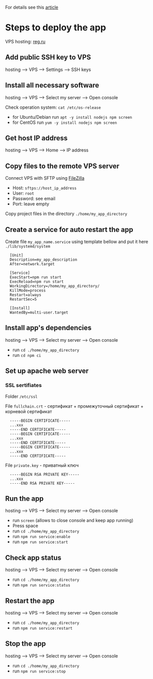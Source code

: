 For details see this [article](https://htmlacademy.ru/blog/articles/bot-hosting)

# Steps to deploy the app
VPS hosting: [reg.ru](https://www.reg.ru)

## Add public SSH key to VPS
hosting --> VPS --> Settings --> SSH keys

## Install all necessary software
hosting --> VPS --> Select my server --> Open console

Check operation system: `cat /etc/os-release`
- for Ubuntu/Debian run `apt -y install nodejs npm screen`
- for CentOS run `yum -y install nodejs npm screen`

## Get host IP address
hosting --> VPS --> Home --> IP address

## Copy files to the remote VPS server
Connect VPS with SFTP using [FileZilla](https://filezilla-project.org)
- Host: `sftps://host_ip_address`
- User: `root`
- Password: see email
- Port: leave empty

Copy project files in the directory `./home/my_app_directory`

## Create a service for auto restart the app
Create file `my_app_name.service` using template bellow and put it here `./lib/systemd/system`

```
  [Unit]
  Description=my_app_description
  After=network.target

  [Service]
  ExecStart=npm run start
  ExecReload=npm run start
  WorkingDirectory=/home/my_app_directory/
  KillMode=process
  Restart=always
  RestartSec=5

  [Install]
  WantedBy=multi-user.target
```

## Install app's dependencies
hosting --> VPS --> Select my server --> Open console
- run `cd ./home/my_app_directory`
- run `cd npm ci`

## Set up apache web server
### SSL sertifiates
Folder `/etc/ssl`

File `fullchain.crt` - сертификат +  промежуточный сертификат + корневой сертификат
```
  -----BEGIN CERTIFICATE-----
  ...xxx
  -----END CERTIFICATE-----
  -----BEGIN CERTIFICATE-----
  ...xxx
  -----END CERTIFICATE-----
  -----BEGIN CERTIFICATE-----
  ...xxx
  -----END CERTIFICATE-----
```

File `private.key` - приватный ключ

```
  -----BEGIN RSA PRIVATE KEY-----
  ...xxx
  -----END RSA PRIVATE KEY-----
```

## Run the app
hosting --> VPS --> Select my server --> Open console
- run `screen` (allows to close console and keep app running)
- Press space
- run `cd ./home/my_app_directory`
- run `npm run service:enable`
- run `npm run service:start`

## Check app status
hosting --> VPS --> Select my server --> Open console
- run `cd ./home/my_app_directory`
- run `npm run service:status`

## Restart the app
hosting --> VPS --> Select my server --> Open console
- run `cd ./home/my_app_directory`
- run `npm run service:restart`

## Stop the app
hosting --> VPS --> Select my server --> Open console
- run `cd ./home/my_app_directory`
- run `npm run service:stop`